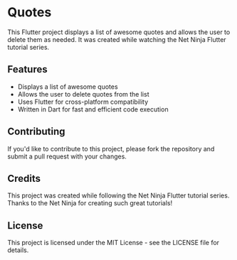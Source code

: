 # Quotes

This Flutter project displays a list of awesome quotes and allows the user to delete them as needed. It was created while watching the Net Ninja Flutter tutorial series.

## Features

* Displays a list of awesome quotes
* Allows the user to delete quotes from the list
* Uses Flutter for cross-platform compatibility
* Written in Dart for fast and efficient code execution

## Contributing
If you'd like to contribute to this project, please fork the repository and submit a pull request with your changes.

## Credits
This project was created while following the Net Ninja Flutter tutorial series. Thanks to the Net Ninja for creating such great tutorials!

## License
This project is licensed under the MIT License - see the LICENSE file for details.
